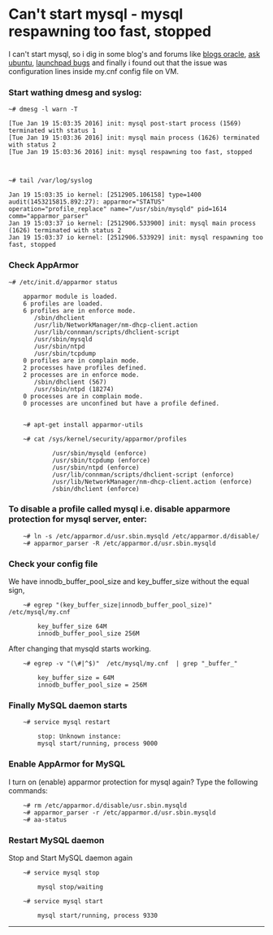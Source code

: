 # Can't start mysql - mysql respawning too fast, stopped
I can't start mysql, so i dig in some blog's and forums like [blogs oracle], [ask ubuntu], [launchpad bugs] and finally i found out that the issue was configuration lines inside my.cnf config file on VM.


### Start wathing dmesg and syslog:

    ~# dmesg -l warn -T

    [Tue Jan 19 15:03:35 2016] init: mysql post-start process (1569) terminated with status 1
    [Tue Jan 19 15:03:36 2016] init: mysql main process (1626) terminated with status 2
    [Tue Jan 19 15:03:36 2016] init: mysql respawning too fast, stopped



    ~# tail /var/log/syslog

    Jan 19 15:03:35 io kernel: [2512905.106158] type=1400 audit(1453215815.892:27): apparmor="STATUS" operation="profile_replace" name="/usr/sbin/mysqld" pid=1614 comm="apparmor_parser"
    Jan 19 15:03:37 io kernel: [2512906.533900] init: mysql main process (1626) terminated with status 2
    Jan 19 15:03:37 io kernel: [2512906.533929] init: mysql respawning too fast, stopped


### Check AppArmor

    ~# /etc/init.d/apparmor status

        apparmor module is loaded.
        6 profiles are loaded.
        6 profiles are in enforce mode.
           /sbin/dhclient
           /usr/lib/NetworkManager/nm-dhcp-client.action
           /usr/lib/connman/scripts/dhclient-script
           /usr/sbin/mysqld
           /usr/sbin/ntpd
           /usr/sbin/tcpdump
        0 profiles are in complain mode.
        2 processes have profiles defined.
        2 processes are in enforce mode.
           /sbin/dhclient (567) 
           /usr/sbin/ntpd (18274) 
        0 processes are in complain mode.
        0 processes are unconfined but have a profile defined.


        ~# apt-get install apparmor-utils
        
        ~# cat /sys/kernel/security/apparmor/profiles

                /usr/sbin/mysqld (enforce)
                /usr/sbin/tcpdump (enforce)
                /usr/sbin/ntpd (enforce)
                /usr/lib/connman/scripts/dhclient-script (enforce)
                /usr/lib/NetworkManager/nm-dhcp-client.action (enforce)
                /sbin/dhclient (enforce)

### To disable a profile called mysql i.e. disable apparmore protection for mysql server, enter:
 
        ~# ln -s /etc/apparmor.d/usr.sbin.mysqld /etc/apparmor.d/disable/
        ~# apparmor_parser -R /etc/apparmor.d/usr.sbin.mysqld
 
### Check your config file
We have innodb_buffer_pool_size and key_buffer_size without the equal sign,

        ~# egrep "(key_buffer_size|innodb_buffer_pool_size)"  /etc/mysql/my.cnf

            key_buffer_size 64M
            innodb_buffer_pool_size 256M

After changing that mysqld starts working.

            
        ~# egrep -v "(\#|^$)"  /etc/mysql/my.cnf  | grep "_buffer_"

            key_buffer_size = 64M
            innodb_buffer_pool_size = 256M

### Finally MySQL daemon starts

        ~# service mysql restart

            stop: Unknown instance: 
            mysql start/running, process 9000


### Enable AppArmor for MySQL 
I turn on (enable) apparmor protection for mysql again?
Type the following commands:

 
        ~# rm /etc/apparmor.d/disable/usr.sbin.mysqld
        ~# apparmor_parser -r /etc/apparmor.d/usr.sbin.mysqld
        ~# aa-status

### Restart MySQL daemon
Stop and Start MySQL daemon again

        ~# service mysql stop

            mysql stop/waiting

        ~# service mysql start
            
            mysql start/running, process 9330
    


---

[blogs oracle]: <https://blogs.oracle.com/jsmyth/entry/apparmor_and_mysql>
[ask ubuntu]: <http://askubuntu.com/questions/127264/cant-start-mysql-mysql-respawning-too-fast-stopped>
[launchpad bugs]: <https://bugs.launchpad.net/ubuntu/+source/mysql-5.5/+bug/970366>

